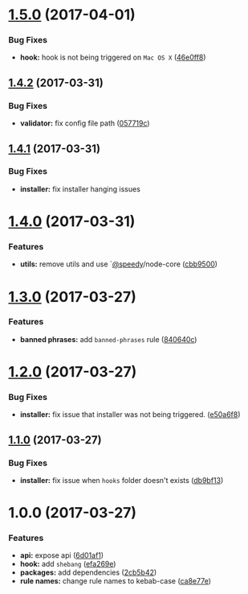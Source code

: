 <a name="1.5.0"></a>
# [1.5.0](https://github.com/alan-agius4/speedy-commit-msg-hook/compare/v1.4.2...v1.5.0) (2017-04-01)


### Bug Fixes

* **hook:** hook is not being triggered on `Mac OS X` ([46e0ff8](https://github.com/alan-agius4/speedy-commit-msg-hook/commit/46e0ff8))



<a name="1.4.2"></a>
## [1.4.2](https://github.com/alan-agius4/speedy-commit-msg-hook/compare/v1.4.1...v1.4.2) (2017-03-31)


### Bug Fixes

* **validator:** fix config file path ([057719c](https://github.com/alan-agius4/speedy-commit-msg-hook/commit/057719c))



<a name="1.4.1"></a>
## [1.4.1](https://github.com/alan-agius4/speedy-commit-msg-hook/compare/v1.4.0...v1.4.1) (2017-03-31)

### Bug Fixes

* **installer:** fix installer hanging issues



<a name="1.4.0"></a>
# [1.4.0](https://github.com/alan-agius4/speedy-commit-msg-hook/compare/v1.3.0...v1.4.0) (2017-03-31)


### Features

* **utils:** remove utils and use `[@speedy](https://github.com/speedy)/node-core ([cbb9500](https://github.com/alan-agius4/speedy-commit-msg-hook/commit/cbb9500))



<a name="1.3.0"></a>
# [1.3.0](https://github.com/alan-agius4/speedy-commit-msg-hook/compare/v1.2.0...v1.3.0) (2017-03-27)


### Features

* **banned phrases:** add `banned-phrases` rule ([840640c](https://github.com/alan-agius4/speedy-commit-msg-hook/commit/840640c))



<a name="1.2.0"></a>
# [1.2.0](https://github.com/alan-agius4/speedy-commit-msg-hook/compare/v1.1.2...v1.2.0) (2017-03-27)


### Bug Fixes

* **installer:** fix issue that installer was not being triggered. ([e50a6f8](https://github.com/alan-agius4/speedy-commit-msg-hook/commit/e50a6f8))



<a name="1.1.0"></a>
## [1.1.0](https://github.com/alan-agius4/speedy-commit-msg-hook/compare/v1.0.0...v1.1.1) (2017-03-27)


### Bug Fixes

* **installer:** fix issue when `hooks` folder doesn't exists ([db9bf13](https://github.com/alan-agius4/speedy-commit-msg-hook/commit/db9bf13))



<a name="1.0.0"></a>
# 1.0.0 (2017-03-27)


### Features

* **api:** expose api ([6d01af1](https://github.com/alan-agius4/speedy-commit-msg-hook/commit/6d01af1))
* **hook:** add `shebang` ([efa269e](https://github.com/alan-agius4/speedy-commit-msg-hook/commit/efa269e))
* **packages:** add dependencies ([2cb5b42](https://github.com/alan-agius4/speedy-commit-msg-hook/commit/2cb5b42))
* **rule names:** change rule names to kebab-case ([ca8e77e](https://github.com/alan-agius4/speedy-commit-msg-hook/commit/ca8e77e))



